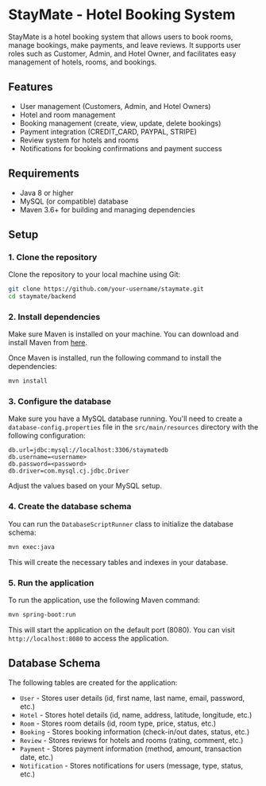 # StayMate - Hotel Booking System

StayMate is a hotel booking system that allows users to book rooms, manage bookings, make payments, and leave reviews. It supports user roles such as Customer, Admin, and Hotel Owner, and facilitates easy management of hotels, rooms, and bookings.

## Features

- User management (Customers, Admin, and Hotel Owners)
- Hotel and room management
- Booking management (create, view, update, delete bookings)
- Payment integration (CREDIT_CARD, PAYPAL, STRIPE)
- Review system for hotels and rooms
- Notifications for booking confirmations and payment success

## Requirements

- Java 8 or higher
- MySQL (or compatible) database
- Maven 3.6+ for building and managing dependencies

## Setup

### 1. Clone the repository

Clone the repository to your local machine using Git:

```bash
git clone https://github.com/your-username/staymate.git
cd staymate/backend
```

### 2. Install dependencies

Make sure Maven is installed on your machine. You can download and install Maven from [here](https://maven.apache.org/download.cgi).

Once Maven is installed, run the following command to install the dependencies:

```bash
mvn install
```

### 3. Configure the database

Make sure you have a MySQL database running. You'll need to create a `database-config.properties` file in the `src/main/resources` directory with the following configuration:

```properties
db.url=jdbc:mysql://localhost:3306/staymatedb
db.username=<username>
db.password=<password>
db.driver=com.mysql.cj.jdbc.Driver
```

Adjust the values based on your MySQL setup.

### 4. Create the database schema

You can run the `DatabaseScriptRunner` class to initialize the database schema:

```bash
mvn exec:java
```

This will create the necessary tables and indexes in your database.

### 5. Run the application

To run the application, use the following Maven command:

```bash
mvn spring-boot:run
```

This will start the application on the default port (8080). You can visit `http://localhost:8080` to access the application.

## Database Schema

The following tables are created for the application:

- `User` - Stores user details (id, first name, last name, email, password, etc.)
- `Hotel` - Stores hotel details (id, name, address, latitude, longitude, etc.)
- `Room` - Stores room details (id, room type, price, status, etc.)
- `Booking` - Stores booking information (check-in/out dates, status, etc.)
- `Review` - Stores reviews for hotels and rooms (rating, comment, etc.)
- `Payment` - Stores payment information (method, amount, transaction date, etc.)
- `Notification` - Stores notifications for users (message, type, status, etc.)
